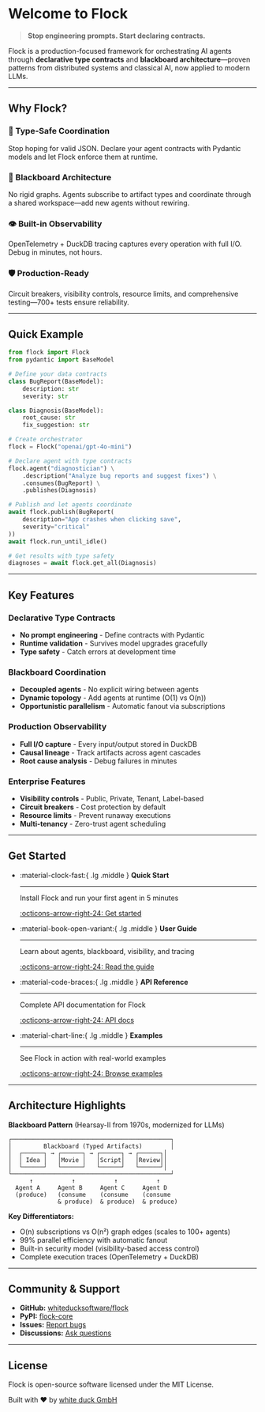 # Welcome to Flock

> **Stop engineering prompts. Start declaring contracts.**

Flock is a production-focused framework for orchestrating AI agents through **declarative type contracts** and **blackboard architecture**—proven patterns from distributed systems and classical AI, now applied to modern LLMs.

---

## Why Flock?

### 🎯 Type-Safe Coordination
Stop hoping for valid JSON. Declare your agent contracts with Pydantic models and let Flock enforce them at runtime.

### 🔄 Blackboard Architecture
No rigid graphs. Agents subscribe to artifact types and coordinate through a shared workspace—add new agents without rewiring.

### 👁️ Built-in Observability
OpenTelemetry + DuckDB tracing captures every operation with full I/O. Debug in minutes, not hours.

### 🛡️ Production-Ready
Circuit breakers, visibility controls, resource limits, and comprehensive testing—700+ tests ensure reliability.

---

## Quick Example

```python
from flock import Flock
from pydantic import BaseModel

# Define your data contracts
class BugReport(BaseModel):
    description: str
    severity: str

class Diagnosis(BaseModel):
    root_cause: str
    fix_suggestion: str

# Create orchestrator
flock = Flock("openai/gpt-4o-mini")

# Declare agent with type contracts
flock.agent("diagnostician") \
    .description("Analyze bug reports and suggest fixes") \
    .consumes(BugReport) \
    .publishes(Diagnosis)

# Publish and let agents coordinate
await flock.publish(BugReport(
    description="App crashes when clicking save",
    severity="critical"
))
await flock.run_until_idle()

# Get results with type safety
diagnoses = await flock.get_all(Diagnosis)
```

---

## Key Features

### Declarative Type Contracts
- **No prompt engineering** - Define contracts with Pydantic
- **Runtime validation** - Survives model upgrades gracefully
- **Type safety** - Catch errors at development time

### Blackboard Coordination
- **Decoupled agents** - No explicit wiring between agents
- **Dynamic topology** - Add agents at runtime (O(1) vs O(n))
- **Opportunistic parallelism** - Automatic fanout via subscriptions

### Production Observability
- **Full I/O capture** - Every input/output stored in DuckDB
- **Causal lineage** - Track artifacts across agent cascades
- **Root cause analysis** - Debug failures in minutes

### Enterprise Features
- **Visibility controls** - Public, Private, Tenant, Label-based
- **Circuit breakers** - Cost protection by default
- **Resource limits** - Prevent runaway executions
- **Multi-tenancy** - Zero-trust agent scheduling

---

## Get Started

<div class="grid cards" markdown>

-   :material-clock-fast:{ .lg .middle } __Quick Start__

    ---

    Install Flock and run your first agent in 5 minutes

    [:octicons-arrow-right-24: Get started](getting-started/installation.md)

-   :material-book-open-variant:{ .lg .middle } __User Guide__

    ---

    Learn about agents, blackboard, visibility, and tracing

    [:octicons-arrow-right-24: Read the guide](guides/agents.md)

-   :material-code-braces:{ .lg .middle } __API Reference__

    ---

    Complete API documentation for Flock

    [:octicons-arrow-right-24: API docs](reference/api.md)

-   :material-chart-line:{ .lg .middle } __Examples__

    ---

    See Flock in action with real-world examples

    [:octicons-arrow-right-24: Browse examples](https://github.com/whiteducksoftware/flock/tree/main/examples)

</div>

---

## Architecture Highlights

**Blackboard Pattern** (Hearsay-II from 1970s, modernized for LLMs)
```
┌─────────────────────────────────────────────┐
│         Blackboard (Typed Artifacts)        │
│  ┌──────┐ → ┌──────┐ → ┌──────┐ → ┌──────┐│
│  │ Idea │   │Movie │   │Script│   │Review││
│  └──────┘   └──────┘   └──────┘   └──────┘│
└─────────────────────────────────────────────┘
      ↑           ↑           ↑           ↑
  Agent A     Agent B     Agent C     Agent D
  (produce)   (consume    (consume    (consume
              & produce)  & produce)  & produce)
```

**Key Differentiators:**
- O(n) subscriptions vs O(n²) graph edges (scales to 100+ agents)
- 99% parallel efficiency with automatic fanout
- Built-in security model (visibility-based access control)
- Complete execution traces (OpenTelemetry + DuckDB)

---

## Community & Support

- **GitHub:** [whiteducksoftware/flock](https://github.com/whiteducksoftware/flock)
- **PyPI:** [flock-core](https://pypi.org/project/flock-core/)
- **Issues:** [Report bugs](https://github.com/whiteducksoftware/flock/issues)
- **Discussions:** [Ask questions](https://github.com/whiteducksoftware/flock/discussions)

---

## License

Flock is open-source software licensed under the MIT License.

Built with ❤️ by [white duck GmbH](https://whiteduck.de)
